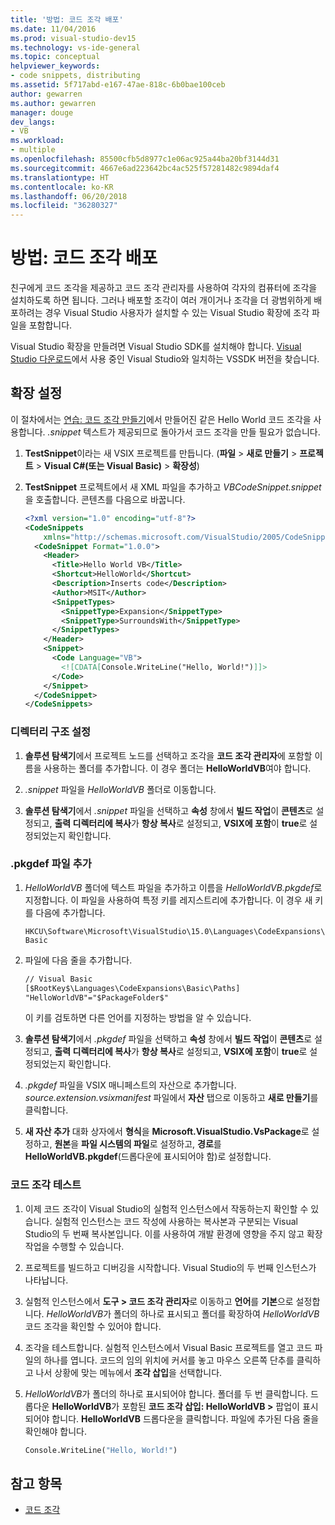 ```yaml
---
title: '방법: 코드 조각 배포'
ms.date: 11/04/2016
ms.prod: visual-studio-dev15
ms.technology: vs-ide-general
ms.topic: conceptual
helpviewer_keywords:
- code snippets, distributing
ms.assetid: 5f717abd-e167-47ae-818c-6b0bae100ceb
author: gewarren
ms.author: gewarren
manager: douge
dev_langs:
- VB
ms.workload:
- multiple
ms.openlocfilehash: 85500cfb5d8977c1e06ac925a44ba20bf3144d31
ms.sourcegitcommit: 4667e6ad223642bc4ac525f57281482c9894daf4
ms.translationtype: HT
ms.contentlocale: ko-KR
ms.lasthandoff: 06/20/2018
ms.locfileid: "36280327"
---
```

# <a name="how-to-distribute-code-snippets"></a>방법: 코드 조각 배포

친구에게 코드 조각을 제공하고 코드 조각 관리자를 사용하여 각자의 컴퓨터에 조각을 설치하도록 하면 됩니다. 그러나 배포할 조각이 여러 개이거나 조각을 더 광범위하게 배포하려는 경우 Visual Studio 사용자가 설치할 수 있는 Visual Studio 확장에 조각 파일을 포함합니다.

Visual Studio 확장을 만들려면 Visual Studio SDK를 설치해야 합니다. [Visual Studio 다운로드](https://visualstudio.microsoft.com/downloads/?utm_medium=microsoft&utm_source=docs.microsoft.com&utm_campaign=button+cta&utm_content=download+vs2017)에서 사용 중인 Visual Studio와 일치하는 VSSDK 버전을 찾습니다.

## <a name="set-up-the-extension"></a>확장 설정

이 절차에서는 [연습: 코드 조각 만들기](../ide/walkthrough-creating-a-code-snippet.md)에서 만들어진 같은 Hello World 코드 조각을 사용합니다. *.snippet* 텍스트가 제공되므로 돌아가서 코드 조각을 만들 필요가 없습니다.

1.  **TestSnippet**이라는 새 VSIX 프로젝트를 만듭니다. (**파일** > **새로 만들기** > **프로젝트** > **Visual C#(또는 Visual Basic)** > **확장성**)

2.  **TestSnippet** 프로젝트에서 새 XML 파일을 추가하고 *VBCodeSnippet.snippet*을 호출합니다. 콘텐츠를 다음으로 바꿉니다.

    ```xml
    <?xml version="1.0" encoding="utf-8"?>
    <CodeSnippets
        xmlns="http://schemas.microsoft.com/VisualStudio/2005/CodeSnippet">
      <CodeSnippet Format="1.0.0">
        <Header>
          <Title>Hello World VB</Title>
          <Shortcut>HelloWorld</Shortcut>
          <Description>Inserts code</Description>
          <Author>MSIT</Author>
          <SnippetTypes>
            <SnippetType>Expansion</SnippetType>
            <SnippetType>SurroundsWith</SnippetType>
          </SnippetTypes>
        </Header>
        <Snippet>
          <Code Language="VB">
            <![CDATA[Console.WriteLine("Hello, World!")]]>
          </Code>
        </Snippet>
      </CodeSnippet>
    </CodeSnippets>
    ```

### <a name="set-up-the-directory-structure"></a>디렉터리 구조 설정

1.  **솔루션 탐색기**에서 프로젝트 노드를 선택하고 조각을 **코드 조각 관리자**에 포함할 이름을 사용하는 폴더를 추가합니다. 이 경우 폴더는 **HelloWorldVB**여야 합니다.

2.  *.snippet* 파일을 *HelloWorldVB* 폴더로 이동합니다.

3.  **솔루션 탐색기**에서 *.snippet* 파일을 선택하고 **속성** 창에서 **빌드 작업**이 **콘텐츠**로 설정되고, **출력 디렉터리에 복사**가 **항상 복사**로 설정되고, **VSIX에 포함**이 **true**로 설정되었는지 확인합니다.

### <a name="add-the-pkgdef-file"></a>.pkgdef 파일 추가

1.  *HelloWorldVB* 폴더에 텍스트 파일을 추가하고 이름을 *HelloWorldVB.pkgdef*로 지정합니다. 이 파일을 사용하여 특정 키를 레지스트리에 추가합니다. 이 경우 새 키를 다음에 추가합니다.

     `HKCU\Software\Microsoft\VisualStudio\15.0\Languages\CodeExpansions\Basic`

2.  파일에 다음 줄을 추가합니다.

    ```txt
    // Visual Basic
    [$RootKey$\Languages\CodeExpansions\Basic\Paths]
    "HelloWorldVB"="$PackageFolder$"
    ```

    이 키를 검토하면 다른 언어를 지정하는 방법을 알 수 있습니다.

3.  **솔루션 탐색기**에서 *.pkgdef* 파일을 선택하고 **속성** 창에서 **빌드 작업**이 **콘텐츠**로 설정되고, **출력 디렉터리에 복사**가 **항상 복사**로 설정되고, **VSIX에 포함**이 **true**로 설정되었는지 확인합니다.

4.  *.pkgdef* 파일을 VSIX 매니페스트의 자산으로 추가합니다. *source.extension.vsixmanifest* 파일에서 **자산** 탭으로 이동하고 **새로 만들기**를 클릭합니다.

5.  **새 자산 추가** 대화 상자에서 **형식**을 **Microsoft.VisualStudio.VsPackage**로 설정하고, **원본**을 **파일 시스템의 파일**로 설정하고, **경로**를 **HelloWorldVB.pkgdef**(드롭다운에 표시되어야 함)로 설정합니다.

### <a name="test-the-snippet"></a>코드 조각 테스트

1.  이제 코드 조각이 Visual Studio의 실험적 인스턴스에서 작동하는지 확인할 수 있습니다. 실험적 인스턴스는 코드 작성에 사용하는 복사본과 구분되는 Visual Studio의 두 번째 복사본입니다. 이를 사용하여 개발 환경에 영향을 주지 않고 확장 작업을 수행할 수 있습니다.

2.  프로젝트를 빌드하고 디버깅을 시작합니다. Visual Studio의 두 번째 인스턴스가 나타납니다.

3.  실험적 인스턴스에서 **도구 > 코드 조각 관리자**로 이동하고 **언어**를 **기본**으로 설정합니다. *HelloWorldVB*가 폴더의 하나로 표시되고 폴더를 확장하여 *HelloWorldVB* 코드 조각을 확인할 수 있어야 합니다.

4.  조각을 테스트합니다. 실험적 인스턴스에서 Visual Basic 프로젝트를 열고 코드 파일의 하나를 엽니다. 코드의 임의 위치에 커서를 놓고 마우스 오른쪽 단추를 클릭하고 나서 상황에 맞는 메뉴에서 **조각 삽입**을 선택합니다.

5.  *HelloWorldVB*가 폴더의 하나로 표시되어야 합니다. 폴더를 두 번 클릭합니다. 드롭다운 **HelloWorldVB**가 포함된 **코드 조각 삽입: HelloWorldVB >** 팝업이 표시되어야 합니다. **HelloWorldVB** 드롭다운을 클릭합니다. 파일에 추가된 다음 줄을 확인해야 합니다.

    ```vb
    Console.WriteLine("Hello, World!")
    ```

## <a name="see-also"></a>참고 항목

- [코드 조각](../ide/code-snippets.md)